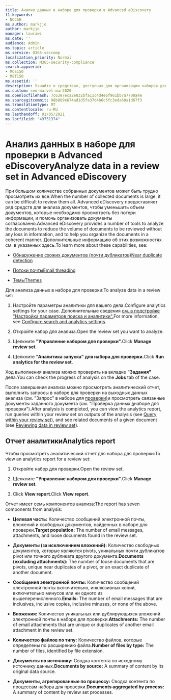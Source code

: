 ```yaml
---
title: Анализ данных в наборе для проверки в Advanced eDiscovery
f1.keywords:
- NOCSH
ms.author: markjjo
author: markjjo
manager: laurawi
ms.date: ''
audience: Admin
ms.topic: article
ms.service: O365-seccomp
localization_priority: Normal
ms.collection: M365-security-compliance
search.appverid:
- MOE150
- MET150
ms.assetid: ''
description: Узнайте о средствах, доступных для организации наборов документов при анализе дела Advanced eDiscovery.
ms.custom: seo-marvel-mar2020
ms.openlocfilehash: 7c63e7eca2e032bfa11c4d4e6f961bb7a7700a4e
ms.sourcegitcommit: 98b889e674ad1d5fa37d4b6c5fc3eda60a1d67f3
ms.translationtype: MT
ms.contentlocale: ru-RU
ms.lasthandoff: 01/05/2021
ms.locfileid: "49751374"
---
```

# <a name="analyze-data-in-a-review-set-in-advanced-ediscovery"></a><span data-ttu-id="867b4-103">Анализ данных в наборе для проверки в Advanced eDiscovery</span><span class="sxs-lookup"><span data-stu-id="867b4-103">Analyze data in a review set in Advanced eDiscovery</span></span>

<span data-ttu-id="867b4-104">При большом количестве собранных документов может быть трудно просмотреть их все.</span><span class="sxs-lookup"><span data-stu-id="867b4-104">When the number of collected documents is large, it can be difficult to review them all.</span></span> <span data-ttu-id="867b4-105">Advanced eDiscovery предоставляет ряд средств для анализа документов, чтобы уменьшить объем документов, которые необходимо просмотреть без потери информации, и помочь организовать документы согласованно.</span><span class="sxs-lookup"><span data-stu-id="867b4-105">Advanced eDiscovery provides a number of tools to analyze the documents to reduce the volume of documents to be reviewed without any loss in information, and to help you organize the documents in a coherent manner.</span></span> <span data-ttu-id="867b4-106">Дополнительные информацию об этих возможностях см. в указанных здесь.</span><span class="sxs-lookup"><span data-stu-id="867b4-106">To learn more about these capabilities, see:</span></span>

- [<span data-ttu-id="867b4-107">Обнаружение схожих документов (почти дубликатов)</span><span class="sxs-lookup"><span data-stu-id="867b4-107">Near duplicate detection</span></span>](near-duplicate-detection-in-advanced-ediscovery.md)

- [<span data-ttu-id="867b4-108">Потоки почты</span><span class="sxs-lookup"><span data-stu-id="867b4-108">Email threading</span></span>](email-threading-in-advanced-ediscovery.md)

- [<span data-ttu-id="867b4-109">Темы</span><span class="sxs-lookup"><span data-stu-id="867b4-109">Themes</span></span>](themes-in-advanced-ediscovery.md)

<span data-ttu-id="867b4-110">Для анализа данных в наборе для проверки:</span><span class="sxs-lookup"><span data-stu-id="867b4-110">To analyze data in a review set:</span></span>

1. <span data-ttu-id="867b4-111">Настройте параметры аналитики для вашего дела.</span><span class="sxs-lookup"><span data-stu-id="867b4-111">Configure analytics settings for your case.</span></span> <span data-ttu-id="867b4-112">Дополнительные сведения [см. в подстройке "Настройка параметров поиска и аналитики".](configure-search-and-analytics-settings-in-advanced-ediscovery.md)</span><span class="sxs-lookup"><span data-stu-id="867b4-112">For more information, see [Configure search and analytics settings](configure-search-and-analytics-settings-in-advanced-ediscovery.md).</span></span>

2. <span data-ttu-id="867b4-113">Откройте набор для анализа.</span><span class="sxs-lookup"><span data-stu-id="867b4-113">Open the review set you want to analyze.</span></span>

3. <span data-ttu-id="867b4-114">Щелкните **"Управление набором для проверки".**</span><span class="sxs-lookup"><span data-stu-id="867b4-114">Click **Manage review set**.</span></span>

4. <span data-ttu-id="867b4-115">Щелкните **"Аналитика запуска" для набора для проверки.**</span><span class="sxs-lookup"><span data-stu-id="867b4-115">Click **Run analytics for the review set**.</span></span>

<span data-ttu-id="867b4-116">Ход выполнения анализа можно проверить на вкладке **"Задания"** дела.</span><span class="sxs-lookup"><span data-stu-id="867b4-116">You can check the progress of analysis on the **Jobs** tab of the case.</span></span>

 <span data-ttu-id="867b4-117">После завершения анализа можно просмотреть аналитический отчет, выполнить запросы в наборе для проверки на выходных данных анализа (см. "Запрос" в наборе для [проверки)](review-set-search.md)и просмотреть связанные документы заданного документа (см. "Проверка данных [в](reviewing-data-in-review-set.md)наборе для проверки").</span><span class="sxs-lookup"><span data-stu-id="867b4-117">After analysis is completed, you can view the analytics report, run queries within your review set on outputs of the analysis (see [Query within your review set](review-set-search.md)), and see related documents of a given document (see [Reviewing data in review set](reviewing-data-in-review-set.md)).</span></span>

## <a name="analytics-report"></a><span data-ttu-id="867b4-118">Отчет аналитики</span><span class="sxs-lookup"><span data-stu-id="867b4-118">Analytics report</span></span>

<span data-ttu-id="867b4-119">Чтобы просмотреть аналитический отчет для набора для проверки:</span><span class="sxs-lookup"><span data-stu-id="867b4-119">To view an analytics report for a review set:</span></span>

1. <span data-ttu-id="867b4-120">Откройте набор для проверки.</span><span class="sxs-lookup"><span data-stu-id="867b4-120">Open the review set.</span></span>

2. <span data-ttu-id="867b4-121">Щелкните **"Управление набором для проверки".**</span><span class="sxs-lookup"><span data-stu-id="867b4-121">Click **Manage review set**.</span></span>

3. <span data-ttu-id="867b4-122">Click **View report**.</span><span class="sxs-lookup"><span data-stu-id="867b4-122">Click **View report**.</span></span>

<span data-ttu-id="867b4-123">Отчет имеет семь компонентов анализа:</span><span class="sxs-lookup"><span data-stu-id="867b4-123">The report has seven components from analysis:</span></span>

- <span data-ttu-id="867b4-124">**Целевая часть:** Количество сообщений электронной почты, вложений и свободных документов, найденных в наборе для проверки.</span><span class="sxs-lookup"><span data-stu-id="867b4-124">**Target population:** The number of email messages, attachments, and loose documents found in the review set.</span></span>

- <span data-ttu-id="867b4-125">**Документы (за исключением вложений):** Количество свободных документов, которые являются pivots, уникальных почти дубликатов pivot или точного дубликата другого документа.</span><span class="sxs-lookup"><span data-stu-id="867b4-125">**Documents (excluding attachments):** The number of loose documents that are pivots, unique near duplicates of a pivot, or an exact duplicate of another document.</span></span>

- <span data-ttu-id="867b4-126">**Сообщения электронной почты:** Количество сообщений электронной почты включительно, инклюзивных копий, включительно минусов или ни одного из вышеперечисленного.</span><span class="sxs-lookup"><span data-stu-id="867b4-126">**Emails:** The number of email messages that are inclusives, inclusive copies, inclusive minuses, or none of the above.</span></span>

- <span data-ttu-id="867b4-127">**Вложения:** Количество уникальных или дублирующихся вложений электронной почты в наборе для проверки.</span><span class="sxs-lookup"><span data-stu-id="867b4-127">**Attachments:** The number of email attachments that are unique or duplicates of another email attachment in the review set.</span></span>

- <span data-ttu-id="867b4-128">**Количество файлов по типу:** Количество файлов, которые определены по расширению файла.</span><span class="sxs-lookup"><span data-stu-id="867b4-128">**Number of files by type:** The number of files, identified by file extension.</span></span>

- <span data-ttu-id="867b4-129">**Документы по источнику:** Сводка контента по исходному источнику данных.</span><span class="sxs-lookup"><span data-stu-id="867b4-129">**Documents by source:** A summary of content by its original data source.</span></span>

- <span data-ttu-id="867b4-130">**Документы, агрегированные по процессу:** Сводка контента по процессам набора для проверки.</span><span class="sxs-lookup"><span data-stu-id="867b4-130">**Documents aggregated by process:** A summary of content by review set processes.</span></span> 
